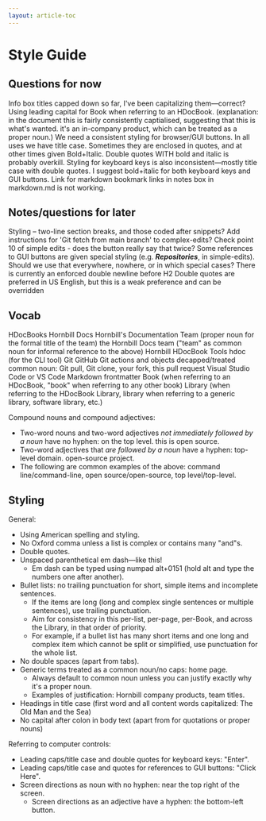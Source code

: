 ```yaml
---
layout: article-toc
---
```

# Style Guide

## Questions for now

Info box titles capped down so far, I've been capitalizing them—correct?
Using leading capital for Book when referring to an HDocBook.
(explanation: in the document this is fairly consistently captialised, suggesting that this is what's wanted. it's an in-company product, which can be treated as a proper noun.)
We need a consistent styling for browser/GUI buttons. In all uses we have title case. Sometimes they are enclosed in quotes, and at other times given Bold+Italic. Double quotes WITH bold and italic is probably overkill.
Styling for keyboard keys is also inconsistent—mostly title case with double quotes. I suggest bold+italic for both keyboard keys and GUI buttons.
Link for markdown bookmark links in notes box in markdown.md is not working.

## Notes/questions for later

Styling – two-line section breaks, and those coded after snippets?
Add instructions for 'Git fetch from main branch' to complex-edits?
Check point 10 of simple edits - does the button really say that twice?
Some references to GUI buttons are given special styling (e.g. ***Repositories***, in simple-edits). Should we use that everywhere, nowhere, or in which special cases? 
There is currently an enforced double newline before H2
Double quotes are preferred in US English, but this is a weak preference and can be overridden

## Vocab

HDocBooks
Hornbill Docs
Hornbill's Documentation Team (proper noun for the formal title of the team)
the Hornbill Docs team ("team" as common noun for informal reference to the above)
Hornbill HDocBook Tools
hdoc (for the CLI tool)
Git
GitHub
Git actions and objects decapped/treated common noun: Git pull, Git clone, your fork, this pull request
Visual Studio Code or VS Code
Markdown
frontmatter
Book (when referring to an HDocBook, "book" when referring to any other book)
Library (when referring to the HDocBook Library, library when referring to a generic library, software library, etc.)

Compound nouns and compound adjectives:
- Two-word nouns and two-word adjectives *not immediately followed by a noun* have no hyphen: on the top level. this is open source.
- Two-word adjectives that *are followed by a noun* have a hyphen: top-level domain. open-source project.
- The following are common examples of the above: command line/command-line, open source/open-source, top level/top-level.


## Styling

General:
- Using American spelling and styling.
- No Oxford comma unless a list is complex or contains many "and"s. 
- Double quotes.
- Unspaced parenthetical em dash—like this!
    - Em dash can be typed using numpad alt+0151 (hold alt and type the numbers one after another).
- Bullet lists: no trailing punctuation for short, simple items and incomplete sentences.
    - If the items are long (long and complex single sentences or multiple sentences), use trailing punctuation.
    - Aim for consistency in this per-list, per-page, per-Book, and across the Library, in that order of priority.
    - For example, if a bullet list has many short items and one long and complex item which cannot be split or simplified, use punctuation for the whole list.
- No double spaces (apart from tabs).
- Generic terms treated as a common noun/no caps: home page.
    - Always default to common noun unless you can justify exactly why it's a proper noun.
    - Examples of justification: Hornbill company products, team titles.
- Headings in title case (first word and all content words capitalized: The Old Man and the Sea)
- No capital after colon in body text (apart from for quotations or proper nouns)

Referring to computer controls:
- Leading caps/title case and double quotes for keyboard keys: "Enter".
- Leading caps/title case and quotes for references to GUI buttons: "Click Here".
- Screen directions as noun with no hyphen: near the top right of the screen.
    - Screen directions as an adjective have a hyphen: the bottom-left button.

